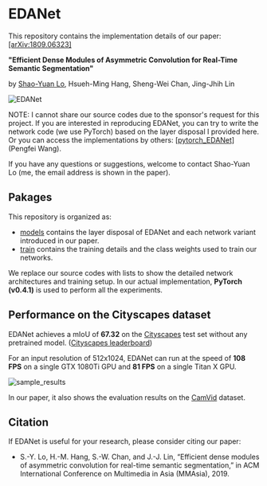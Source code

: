 # EDANet
This repository contains the implementation details of our paper: [[arXiv:1809.06323]](https://arxiv.org/abs/1809.06323)

**"Efficient Dense Modules of Asymmetric Convolution for Real-Time Semantic Segmentation"**

by [Shao-Yuan Lo](https://github.com/shaoyuanlo), Hsueh-Ming Hang, Sheng-Wei Chan, Jing-Jhih Lin

![EDANet](https://github.com/shaoyuanlo/EDANet/blob/master/models/EDANet_figure.PNG)

NOTE: I cannot share our source codes due to the sponsor's request for this project. If you are interested in reproducing EDANet, you can try to write the network code (we use PyTorch) based on the layer disposal I provided here. Or you can access the implementations by others: [[pytorch_EDANet]](https://github.com/wpf535236337/pytorch_EDANet) (Pengfei Wang).

If you have any questions or suggestions, welcome to contact Shao-Yuan Lo (me, the email address is shown in the paper).

## Pakages
This repository is organized as:

*   [models](https://github.com/shaoyuanlo/EDANet/tree/master/models) contains the layer disposal of EDANet and each network variant introduced in our paper.
*   [train](https://github.com/shaoyuanlo/EDANet/tree/master/train) contains the training details and the class weights used to train our networks.

We replace our source codes with lists to show the detailed network architectures and training setup. In our actual implementation, **PyTorch (v0.4.1)** is used to perform all the experiments.

## Performance on the Cityscapes dataset
EDANet achieves a mIoU of **67.32** on the [Cityscapes](https://www.cityscapes-dataset.com/) test set without any pretrained model. ([Cityscapes leaderboard](https://www.cityscapes-dataset.com/benchmarks/#scene-labeling-task))

For an input resolution of 512x1024, EDANet can run at the speed of **108 FPS** on a single GTX 1080Ti GPU and **81 FPS** on a single Titan X GPU.

![sample_results](https://github.com/shaoyuanlo/EDANet/blob/master/train/sample_results.PNG)


In our paper, it also shows the evaluation results on the [CamVid](http://mi.eng.cam.ac.uk/research/projects/VideoRec/CamVid/) dataset.

## Citation
If EDANet is useful for your research, please consider citing our paper:

*   S.-Y. Lo, H.-M. Hang, S.-W. Chan, and J.-J. Lin, “Efficient dense modules of asymmetric convolution for real-time semantic segmentation,” in ACM International Conference on Multimedia in Asia (MMAsia), 2019.
